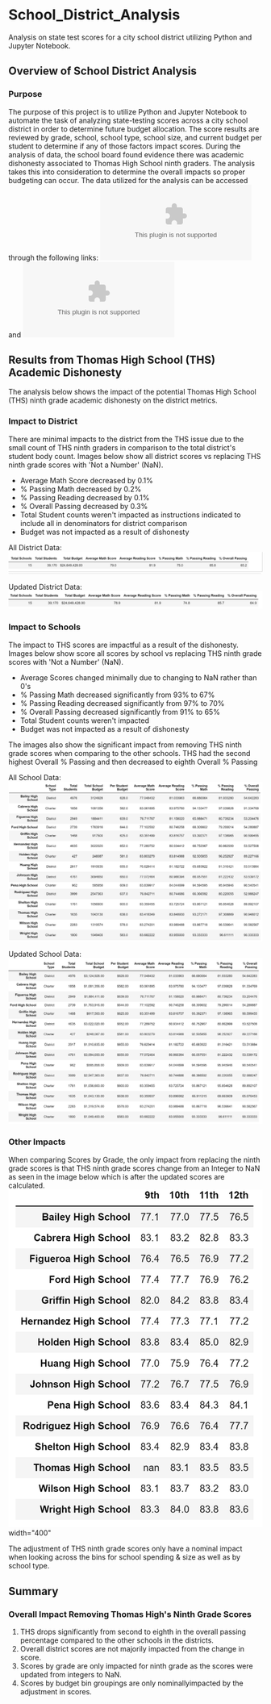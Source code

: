 # School_District_Analysis
Analysis on state test scores for a city school district utilizing Python and Jupyter Notebook. 

## Overview of School District Analysis
### Purpose
The purpose of this project is to utilize Python and Jupyter Notebook to automate the task of analyzing state-testing scores across a city school district in order to determine future budget allocation. The score results are reviewed by grade, school, school type, school size, and current budget per student to determine if any of those factors impact scores.  During the analysis of data, the school board found evidence there was academic dishonesty associated to Thomas High School ninth graders.  The analysis takes this into consideration to determine the overall impacts so proper budgeting can occur.
The data utilized for the analysis can be accessed through the following links: ![schools_complete.csv](https://github.com/dschul01/School_District_Analysis/blob/main/Resources/schools_complete.csv) and ![students_complete.csv](https://github.com/dschul01/School_District_Analysis/blob/main/Resources/students_complete.csv)

## Results from Thomas High School (THS) Academic Dishonesty
The analysis below shows the impact of the potential Thomas High School (THS) ninth grade academic dishonesty on the district metrics. 

### Impact to District
There are minimal impacts to the district from the THS issue due to the small count of THS ninth graders in comparison to the total district's student body count.  Images below show all district scores vs replacing THS ninth grade scores with 'Not a Number' (NaN).  
* Average Math Score decreased by 0.1%
* % Passing Math decreased by 0.2%
* % Passing Reading decreased by 0.1%
* % Overall Passing decreased by 0.3%
* Total Student counts weren't impacted as instructions indicated to include all in denominators for district comparison
* Budget was not impacted as a result of dishonesty 

All District Data:
![District_Summary_Orig.png](https://github.com/dschul01/School_District_Analysis/blob/main/Resources/District_Summary_Orig.png)

Updated District Data:
![District_Summary_Updated.png](https://github.com/dschul01/School_District_Analysis/blob/main/Resources/District_Summary_Updated.png)

### Impact to Schools
The impact to THS scores are impactful as a result of the dishonesty.  Images below show score all scores by school vs replacing THS ninth grade scores with 'Not a Number' (NaN). 
* Average Scores changed minimally due to changing to NaN rather than 0's
* % Passing Math decreased significantly from 93% to 67%
* % Passing Reading decreased significantly from 97% to 70%
* % Overall Passing decreased significantly from 91% to 65%
* Total Student counts weren't impacted
* Budget was not impacted as a result of dishonesty 

The images also show the significant impact from removing THS ninth grade scores when comparing to the other schools.  THS had the second highest Overall % Passing and then decreased to eighth Overall % Passing

All School Data:
![School_Summary_Orig.png](https://github.com/dschul01/School_District_Analysis/blob/main/Resources/School_Summary_Orig.png)

Updated School Data:
![School_Summary_Updated.png](https://github.com/dschul01/School_District_Analysis/blob/main/Resources/School_Summary_Updated.png)


### Other Impacts
When comparing Scores by Grade, the only impact from replacing the ninth grade scores is that THS ninth grade scores change from an Integer to NaN as seen in the image below which is after the updated scores are calculated.
![School_Grade_Updated.png](https://github.com/dschul01/School_District_Analysis/blob/main/Resources/School_Grade_Updated.png)width="400"

The adjustment of THS ninth grade scores only have a nominal impact when looking across the bins for school spending & size as well as by school type.


## Summary 
### Overall Impact Removing Thomas High's Ninth Grade Scores

1. THS drops significantly from second to eighth in the overall passing percentage compared to the other schools in the districts.
2. Overall district scores are not majorily impacted from the change in score.
3. Scores by grade are only impacted for ninth grade as the scores were updated from integers to NaN.
4. Scores by budget bin groupings are only nominallyimpacted by the adjustment in scores.
